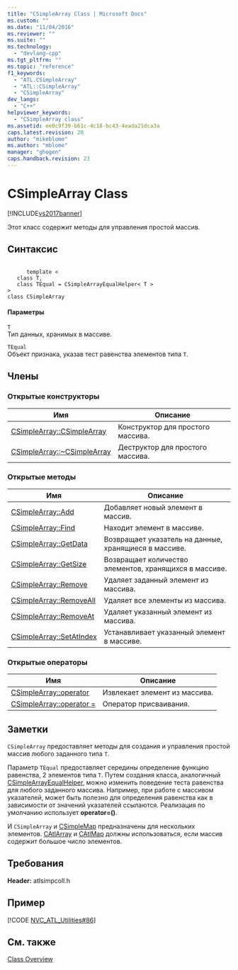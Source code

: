 ```yaml
---
title: "CSimpleArray Class | Microsoft Docs"
ms.custom: ""
ms.date: "11/04/2016"
ms.reviewer: ""
ms.suite: ""
ms.technology: 
  - "devlang-cpp"
ms.tgt_pltfrm: ""
ms.topic: "reference"
f1_keywords: 
  - "ATL.CSimpleArray"
  - "ATL::CSimpleArray"
  - "CSimpleArray"
dev_langs: 
  - "C++"
helpviewer_keywords: 
  - "CSimpleArray class"
ms.assetid: ee0c9f39-b61c-4c18-bc43-4eada21dca3a
caps.latest.revision: 20
author: "mikeblome"
ms.author: "mblome"
manager: "ghogen"
caps.handback.revision: 23
---
```

# CSimpleArray Class
[!INCLUDE[vs2017banner](../../assembler/inline/includes/vs2017banner.md)]

Этот класс содержит методы для управления простой массив.  
  
## Синтаксис  
  
```  
  
      template <  
   class T,  
   class TEqual = CSimpleArrayEqualHelper< T >  
>   
class CSimpleArray  
```  
  
#### Параметры  
 `T`  
 Тип данных, хранимых в массиве.  
  
 `TEqual`  
 Объект признака, указав тест равенства элементов типа `T`.  
  
## Члены  
  
### Открытые конструкторы  
  
|Имя|Описание|  
|---------|--------------|  
|[CSimpleArray::CSimpleArray](../Topic/CSimpleArray::CSimpleArray.md)|Конструктор для простого массива.|  
|[CSimpleArray::~CSimpleArray](../Topic/CSimpleArray::~CSimpleArray.md)|Деструктор для простого массива.|  
  
### Открытые методы  
  
|Имя|Описание|  
|---------|--------------|  
|[CSimpleArray::Add](../Topic/CSimpleArray::Add.md)|Добавляет новый элемент в массив.|  
|[CSimpleArray::Find](../Topic/CSimpleArray::Find.md)|Находит элемент в массиве.|  
|[CSimpleArray::GetData](../Topic/CSimpleArray::GetData.md)|Возвращает указатель на данные, хранящиеся в массиве.|  
|[CSimpleArray::GetSize](../Topic/CSimpleArray::GetSize.md)|Возвращает количество элементов, хранящихся в массиве.|  
|[CSimpleArray::Remove](../Topic/CSimpleArray::Remove.md)|Удаляет заданный элемент из массива.|  
|[CSimpleArray::RemoveAll](../Topic/CSimpleArray::RemoveAll.md)|Удаляет все элементы из массива.|  
|[CSimpleArray::RemoveAt](../Topic/CSimpleArray::RemoveAt.md)|Удаляет указанный элемент из массива.|  
|[CSimpleArray::SetAtIndex](../Topic/CSimpleArray::SetAtIndex.md)|Устанавливает указанный элемент в массиве.|  
  
### Открытые операторы  
  
|Имя|Описание|  
|---------|--------------|  
|[CSimpleArray::operator](../Topic/CSimpleArray::operator.md)|Извлекает элемент из массива.|  
|[CSimpleArray::operator \=](../Topic/CSimpleArray::operator%20=.md)|Оператор присваивания.|  
  
## Заметки  
 `CSimpleArray` предоставляет методы для создания и управления простой массив любого заданного типа `T`.  
  
 Параметр `TEqual` предоставляет середины определение функцию равенства, 2 элементов типа `T`.  Путем создания класса, аналогичный [CSimpleArrayEqualHelper](../../atl/reference/csimplearrayequalhelper-class.md), можно изменить поведение теста равенства для любого заданного массива.  Например, при работе с массивом указателей, может быть полезно для определения равенства как в зависимости от значений указателей ссылаются.  Реализация по умолчанию использует **operator\=\(\)**.  
  
 И `CSimpleArray` и [CSimpleMap](../../atl/reference/csimplemap-class.md) предназначены для нескольких элементов.  [CAtlArray](../../atl/reference/catlarray-class.md) и [CAtlMap](../../atl/reference/catlmap-class.md) должны использоваться, если массив содержит большое число элементов.  
  
## Требования  
 **Header:** atlsimpcoll.h  
  
## Пример  
 [!CODE [NVC_ATL_Utilities#86](../CodeSnippet/VS_Snippets_Cpp/NVC_ATL_Utilities#86)]  
  
## См. также  
 [Class Overview](../../atl/atl-class-overview.md)